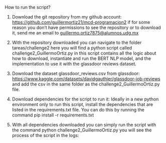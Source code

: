 How to run the script?

1) Download the git repository from my github account: 
https://github.com/guillermortiz21/mcd-programacion2 if for some reason you don’t have permissions to see the repository or to download it, send me an email to guillermo.ortiz7875@alumnos.udg.mx

2) With the repository downloaded you can navigate to the folder tareas/challenge2 here you will find a python script called challenge2_GuillermoOrtiz.py in this script contains all the logic about how to download, instantiate and run the BERT NLP model, and the implementation to use it with the glassdoor reviews dataset.

3) Download the dataset glassdoor_reviews.csv from glassdoor: 
https://www.kaggle.com/datasets/davidgauthier/glassdoor-job-reviews and add the csv in the same folder as the challenge2_GuillermoOrtiz.py file.

4) Download dependencies for the script to run it: Ideally in a new python environment only to run this script, install the dependencies that are listed in the requirements.txt file. You can do this by running the command pip install -r requirements.txt

5) With all dependencies downloaded you can simply run the script with the command  python challenge2_GuillermoOrtiz.py you will see the process of the script in the logs:

